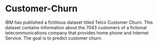 # Customer-Churn
IBM has published a fictitious dataset titled Telco Customer Churn. This dataset contains information about the 7043 customers of a fictional telecommunications company that provides home phone and Internet Service. The goal is to predict customer churn. 
